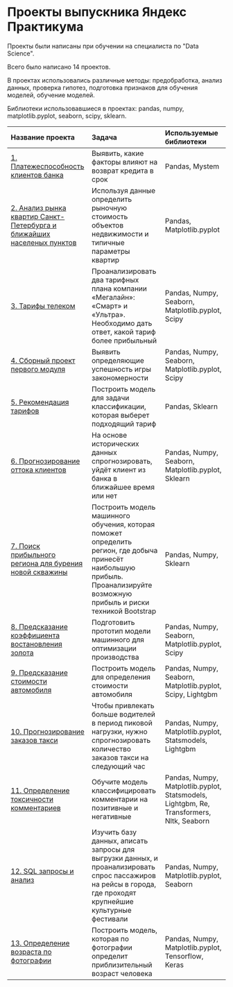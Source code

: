 # Проекты выпускника Яндекс Практикума

Проекты были написаны при обучении на специалиста по "Data Science".

Всего было написано 14 проектов.

В проектах использовались различные методы: предобработка, анализ данных, проверка гипотез, подготовка признаков для обучения моделей, обучение моделей.
 
Библиотеки использовавшиеся в проектах: pandas, numpy, matplotlib.pyplot, seaborn, scipy, sklearn.

| Название проекта | Задача | Используемые библиотеки |
| :---------------------- | :---------------------- | :---------------------- |
| [1. Платежеспособность клиентов банка](https://github.com/MoskalenkoAnatoly/Yandex_Praktikum_Projects/tree/main/1.%20Платежеспособность%20клиентов%20банка) | Выявить, какие факторы влияют на возврат кредита в срок | Pandas, Mystem |
| [2. Анализ рынка квартир Санкт-Петербурга и ближайших населеных пунктов](https://github.com/MoskalenkoAnatoly/Yandex_Praktikum_Projects/tree/main/2.%20Недвижимость%20Санкт-Петербурга) | Используя данные  определить рыночную стоимость объектов недвижимости и типичные параметры квартир | Pandas, Matplotlib.pyplot |
| [3. Тарифы телеком](https://github.com/MoskalenkoAnatoly/Yandex_Praktikum_Projects/tree/main/3.%20Тарифы%20телеком) | Проанализировать два тарифных плана компании «Мегалайн»: «Смарт» и «Ультра». Необходимо дать ответ, какой тариф более прибыльный | Pandas, Numpy, Seaborn, Matplotlib.pyplot, Scipy |
| [4. Сборный проект первого модуля](https://github.com/MoskalenkoAnatoly/Yandex_Praktikum_Projects/tree/main/4.%20Сборный%20проект%20-%201) | Выявить определяющие успешность игры закономерности | Pandas, Numpy, Seaborn, Matplotlib.pyplot, Scipy |
| [5. Рекомендация тарифов](https://github.com/MoskalenkoAnatoly/Yandex_Praktikum_Projects/tree/main/5.%20Рекомендация%20тарифов) | Построить модель для задачи классификации, которая выберет подходящий тариф | Pandas, Sklearn |
| [6. Прогнозирование оттока клиентов](https://github.com/MoskalenkoAnatoly/Yandex_Praktikum_Projects/tree/main/6.%20Прогнозирование%20оттока%20клиентов) | На основе исторических данных спрогнозировать, уйдёт клиент из банка в ближайшее время или нет | Pandas, Numpy, Seaborn, Matplotlib.pyplot, Sklearn |
| [7. Поиск прибыльного региона для бурения новой скважины](https://github.com/MoskalenkoAnatoly/Yandex_Praktikum_Projects/tree/main/7.%20Выбор%20нового%20региона%20для%20бурения) | Построить модель машинного обучения, которая поможет определить регион, где добыча принесёт наибольшую прибыль. Проанализируйте возможную прибыль и риски техникой Bootstrap | Pandas, Numpy, Sklearn |
| [8. Предсказание коэффициента востановления золота](https://github.com/MoskalenkoAnatoly/Yandex_Praktikum_Projects/tree/main/8.%20Сборный%20проект%20-%202) | Подготовить прототип модели машинного для оптимизации производства | Pandas, Numpy, Seaborn, Matplotlib.pyplot, Scipy |
| [9. Предсказание стоимости автомобиля](https://github.com/MoskalenkoAnatoly/Yandex_Praktikum_Projects/tree/main/9.%20Определение%20стоимости%20автомобиля) | Построить модель для определения стоимости автомобиля | Pandas, Numpy, Seaborn, Matplotlib.pyplot, Scipy, Lightgbm |
| [10. Прогнозирование заказов такси](https://github.com/MoskalenkoAnatoly/Yandex_Praktikum_Projects/tree/main/10.%20Прогнозирование%20заказов%20такси) | Чтобы привлекать больше водителей в период пиковой нагрузки, нужно спрогнозировать количество заказов такси на следующий час | Pandas, Numpy, Matplotlib.pyplot, Statsmodels, Lightgbm |
| [11. Определение токсичности комментариев](https://github.com/MoskalenkoAnatoly/Yandex_Praktikum_Projects/tree/main/11.%20Определение%20токсичности%20комментариев) | Обучите модель классифицировать комментарии на позитивные и негативные | Pandas, Numpy, Matplotlib.pyplot, Statsmodels, Lightgbm, Re, Transformers, Nltk, Seaborn |
| [12. SQL запросы и анализ](https://github.com/MoskalenkoAnatoly/Yandex_Praktikum_Projects/tree/main/12.%20SQL%20запросы%20и%20анализ) | Изучить базу данных, аписать запросы для выгрузки данных, и проанализировать спрос пассажиров на рейсы в города, где проходят крупнейшие культурные фестивали | Pandas, Numpy, Matplotlib.pyplot, Seaborn |
| [13. Определение возраста по фотографии](https://github.com/MoskalenkoAnatoly/Yandex_Praktikum_Projects/tree/main/13.%20Определение%20возраста%20по%20фотографии) | Построить модель, которая по фотографии определит приблизительный возраст человека | Pandas, Numpy, Matplotlib.pyplot, Tensorflow, Keras |

